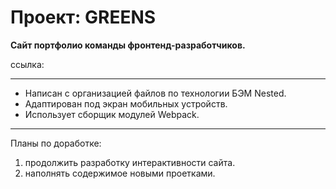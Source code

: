 # Проект: GREENS

**Сайт портфолио команды фронтенд-разработчиков.**

ссылка: 

---
- Написан с организацией файлов по технологии БЭМ Nested.
- Адаптирован под экран мобильных устройств.
- Использует сборщик модулей Webpack.

---
Планы по доработке:

1. продолжить разработку интерактивности сайта.
2. наполнять содержимое новыми проетками.